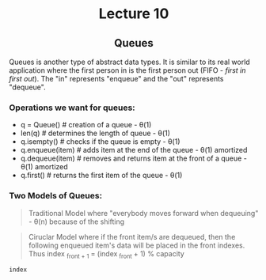 <div align = "center">

# Lecture 10
## Queues
  
</div>

Queues is another type of abstract data types. It is similar to its real world application where the first person in is the first person out (FIFO - *first in first out*). The "in" represents "enqueue" and the "out" represents "dequeue". 

### Operations we want for queues:
- q = Queue() # creation of a queue - θ(1)
- len(q) # determines the length of queue - θ(1)
- q.isempty() # checks if the queue is empty - θ(1)
- q.enqueue(item) # adds item at the end of the queue - θ(1) amortized 
- q.dequeue(item) # removes and returns item at the front of a queue - θ(1) amortized
- q.first() # returns the first item of the queue - θ(1)


### Two Models of Queues:
> Traditional Model where "everybody moves forward when dequeuing" - θ(n) because of the shifting

> Ciruclar Model where if the front item/s are dequeued, then the following enqueued item's data will be placed in the front indexes.
> Thus index <sub> front + 1 </sub> = (index<sub> front </sub> + 1) % capacity 

```python
index
```
